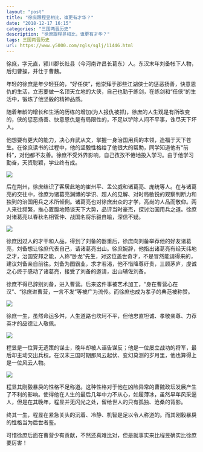 ```yaml
---
layout: "post"
title: "徐庶跟程昱相比，谁更有才华？"
date: "2018-12-17 16:15"
categories: "三国两晋历史"
description: "徐庶跟程昱相比，谁更有才华？"
tags: 三国两晋历史
url: https://www.y5000.com/zgls/sglj/11446.html
---
```






徐庶，字元直，颍川郡长社县（今河南许昌长葛东）人。东汉末年刘备帐下人物，后归曹操，并仕于曹魏。

年轻的徐庶是年少轻狂的，“好任侠”，他崇拜于那些江湖侠士的惩恶扬善，快意恩仇的生活，立志要做一名顶天立地的大侠，自己也勤于练剑，在练剑和“任侠”的生活中，锻炼了他坚毅的精神品质。

随着年龄的增长和生活的历练的增加(为人报仇被抓)，徐庶的人生观是有所改变的，侠的惩恶扬善、快意恩仇是有局限性的，不足以铲除人间不平事，诛尽天下坏人。

他想要有更大的能力，决心弃武从文，掌握一身治国用兵的本领，造福于天下苍生。在徐庶读书的过程中，他的坚毅性格给了他很大的帮助，同学知道他有“前科”，对他都不友善。徐庶不受外界影响，自己孜孜不倦地投入学习。由于他学习勤奋，天资聪颖，学业终有成。

![](https://img.y5000.com/uploads/allimg/170119/110443DI-0.jpg)

后在荆州，徐庶结识了客居此地的崔州平、孟公威和诸葛亮、庞统等人。在与诸葛亮的交往中，徐庶为诸葛亮渊博的学识、超人的见解、对时局敏锐的观察判断力和独到的治国用兵之术所倾倒。诸葛亮也对徐庶出众的才学，高尚的人品而敬仰。两人来往频繁，推心置腹地畅谈天下大势，品评当时豪杰，探讨治国用兵之道。徐庶对诸葛亮以春秋名相管仲、战国名将乐毅自喻，深信不疑。

![](https://img.y5000.com/uploads/allimg/170119/1104433E9-1.jpg)

徐庶因过人的才干和人品，得到了刘备的器重后，徐庶向刘备举荐他的好友诸葛亮，刘备想让徐庶代表自己，请诸葛亮出山。徐庶婉辞，他指出诸葛亮有经天纬地之才，治国安邦之能，人称“卧龙”先生，对这位盖世奇才，不是冒然能请得来的，建议刘备亲自前往。刘备为图霸业，求才若渴，他不惜降尊纡贵，三顾茅庐，虔诚之心终于感动了诸葛亮，接受了刘备的邀请，出山辅佐刘备。

徐庶不得已辞别刘备，进入曹营。后来这件事被艺术加工，“身在曹营心在汉”、“徐庶进曹营，一言不发”等被广为流传。而徐庶也成为孝子的典范被称赞。

![](https://img.y5000.com/uploads/allimg/170119/1104432B6-2.jpg)

徐庶一生，虽然命运多舛，人生道路也坎坷不平，但他忠直坦诚、孝敬亲尊、力荐英才的品德让人敬佩。

![](https://img.y5000.com/uploads/allimg/170119/1104435356-3.jpg)

程昱是一位算无遗策的谋士，晚年却被人诬告谋反；他是一位屡立战功的将军，最后却主动交出兵权。在汉末三国时期那风云起伏、变幻莫测的岁月里，他也算得上是一位风云人物。

![](https://img.y5000.com/uploads/allimg/170119/11044355F-4.jpg)

程昱其刚毅暴戾的性格不足称道。这种性格对于他在凶险异常的曹魏政坛发展产生了不利的影响。使得他在人生的最后几年中力不从心，如履薄冰，虽然早年风采逼人，但是在其晚年，程昱并无闪光之处，留给世人的只有孤独、沧桑的背影。

终其一生，程昱在紧急关头的沉着、冷静、机智是足以令人称道的。而其刚毅暴戾的性格当为后世者鉴。

可惜徐庶后面在曹营少有贡献，不然还真难比对，但是就事实来比程昱确实比徐庶要厉害！
